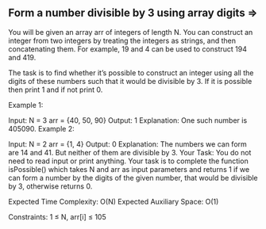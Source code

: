 Form a number divisible by 3 using array digits  =>
-----------------------------------------------


You will be given an array arr of integers of length N. You can construct an integer from two integers by treating the integers as strings, and then concatenating them. For example, 19 and 4 can be used to construct 194 and 419.

The task is to find whether it’s possible to construct an integer using all the digits of these numbers such that it would be divisible by 3.
If it is possible then print 1 and if not print 0.

Example 1:

Input: N = 3
arr = {40, 50, 90}
Output: 1
Explanation: One such number is 405090.
Example 2:

Input: N = 2
arr = {1, 4}
Output: 0
Explanation: The numbers we can form 
are 14 and 41. But neither of them are 
divisible by 3.
Your Task:
You do not need to read input or print anything. Your task is to complete the function isPossible() which takes N and arr as input parameters and returns 1 if we can form a number by the digits of the given number, that would be divisible by 3, otherwise returns 0.

Expected Time Complexity: O(N)
Expected Auxiliary Space: O(1)

Constraints:
1 ≤ N, arr[i] ≤ 105

